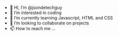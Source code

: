 - 👋 Hi, I’m @jsondetechguy
- 👀 I’m interested in coding
- 🌱 I’m currently learning Javascript, HTML and CSS
- 💞️ I’m looking to collaborate on projects
- 📫 How to reach me ...

<!---
jsondetechguy/jsondetechguy is a ✨ special ✨ repository because its `README.md` (this file) appears on your GitHub profile.
You can click the Preview link to take a look at your changes.
--->
